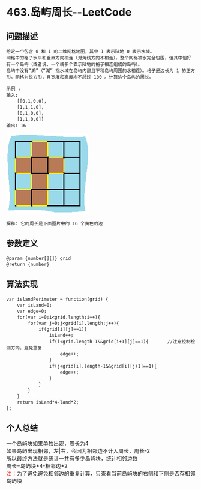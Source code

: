 # 463.岛屿周长--LeetCode
## 问题描述
    给定一个包含 0 和 1 的二维网格地图，其中 1 表示陆地 0 表示水域。  
    网格中的格子水平和垂直方向相连（对角线方向不相连）。整个网格被水完全包围，但其中恰好有一个岛屿（或者说，一个或多个表示陆地的格子相连组成的岛屿）。  
    岛屿中没有“湖”（“湖” 指水域在岛屿内部且不和岛屿周围的水相连）。格子是边长为 1 的正方形。网格为长方形，且宽度和高度均不超过 100 。计算这个岛屿的周长。
>    
    示例 :
    输入:
        [[0,1,0,0],
        [1,1,1,0],
        [0,1,0,0],
        [1,1,0,0]]
    输出: 16

![](../pic/463/island.png)  

    解释: 它的周长是下面图片中的 16 个黄色的边

## 参数定义
    @param {number[][]} grid
    @return {number}
## 算法实现
    var islandPerimeter = function(grid) {
        var isLand=0;
        var edge=0;
        for(var i=0;i<grid.length;i++){
            for(var j=0;j<grid[i].length;j++){
                if(grid[i][j]==1){
                    isLand++;
                    if(i<grid.length-1&&grid[i+1][j]==1){       //注意控制检测方向，避免重复
                        edge++;
                    }
                    if(j<grid[i].length-1&&grid[i][j+1]==1){
                        edge++;
                    }
                }
            }
        }
        return isLand*4-land*2;
    };
## 个人总结

一个岛屿块如果单独出现，周长为4  
如果岛屿出现相邻，左|右，会因为相邻边不计入周长，周长-2  
所以最终方法就是统计一共有多少岛屿块，统计相邻边数  
周长=岛屿块\*4-相邻边\*2   
<font color=red >注：</font>为了避免避免相邻边的重复计算，只查看当前岛屿块的右侧和下侧是否存相邻岛屿块


